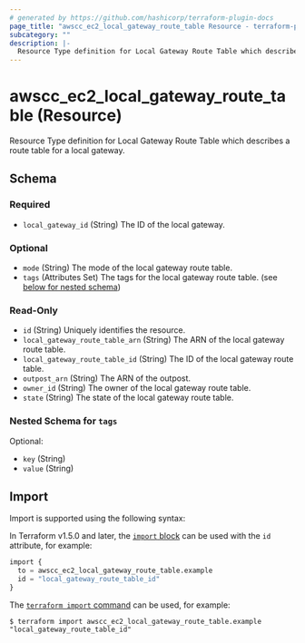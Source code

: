 ```yaml
---
# generated by https://github.com/hashicorp/terraform-plugin-docs
page_title: "awscc_ec2_local_gateway_route_table Resource - terraform-provider-awscc"
subcategory: ""
description: |-
  Resource Type definition for Local Gateway Route Table which describes a route table for a local gateway.
---
```


# awscc_ec2_local_gateway_route_table (Resource)

Resource Type definition for Local Gateway Route Table which describes a route table for a local gateway.



<!-- schema generated by tfplugindocs -->
## Schema

### Required

- `local_gateway_id` (String) The ID of the local gateway.

### Optional

- `mode` (String) The mode of the local gateway route table.
- `tags` (Attributes Set) The tags for the local gateway route table. (see [below for nested schema](#nestedatt--tags))

### Read-Only

- `id` (String) Uniquely identifies the resource.
- `local_gateway_route_table_arn` (String) The ARN of the local gateway route table.
- `local_gateway_route_table_id` (String) The ID of the local gateway route table.
- `outpost_arn` (String) The ARN of the outpost.
- `owner_id` (String) The owner of the local gateway route table.
- `state` (String) The state of the local gateway route table.

<a id="nestedatt--tags"></a>
### Nested Schema for `tags`

Optional:

- `key` (String)
- `value` (String)

## Import

Import is supported using the following syntax:

In Terraform v1.5.0 and later, the [`import` block](https://developer.hashicorp.com/terraform/language/import) can be used with the `id` attribute, for example:

```terraform
import {
  to = awscc_ec2_local_gateway_route_table.example
  id = "local_gateway_route_table_id"
}
```

The [`terraform import` command](https://developer.hashicorp.com/terraform/cli/commands/import) can be used, for example:

```shell
$ terraform import awscc_ec2_local_gateway_route_table.example "local_gateway_route_table_id"
```
